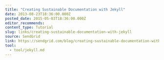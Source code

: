 ```yaml
---
title: "Creating Sustainable Documentation with Jekyll"
date: 2013-08-23T18:36:00.000Z
posted_date: 2015-05-03T18:36:00.000Z
editor_recommends:
content_type: Tutorial
slug: links/creating-sustainable-documentation-with-jekyll
source: SendGrid
link: https://sendgrid.com/blog/creating-sustainable-documentation-with-jekyll/
tool:
  - tool/jekyll.md
---
```






